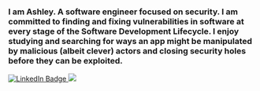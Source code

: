 ### I am Ashley. A software engineer focused on security. I am committed to finding and fixing vulnerabilities in software at every stage of the Software Development Lifecycle. I enjoy studying and searching for ways an app might be manipulated by malicious (albeit clever) actors and closing security holes before they can be exploited. 

<div id="badges">
  <a href="https://www.linkedin.com/in/ashley-barcel/">
    <img src="https://img.shields.io/badge/LinkedIn-blue?style=for-the-badge&logo=linkedin&logoColor=white" alt="LinkedIn Badge"/>
  </a>

<a href = "mailto:ashleybarcel@gmail.com">
<img src="https://img.shields.io/badge/Gmail-D14836?style=for-the-badge&logo=gmail&logoColor=white"/>
</a>

</div>

<!--
**BintAmun/BintAmun** is a ✨ _special_ ✨ repository because its `README.md` (this file) appears on your GitHub profile.


Here are some ideas to get you started:

- 🔭 I’m currently working on ...
- 🌱 I’m currently learning ...
- 👯 I’m looking to collaborate on ...
- 🤔 I’m looking for help with ...
- 💬 Ask me about ...
- 📫 How to reach me: ...
- 😄 Pronouns: ...
- ⚡ Fun fact: ...
-->
